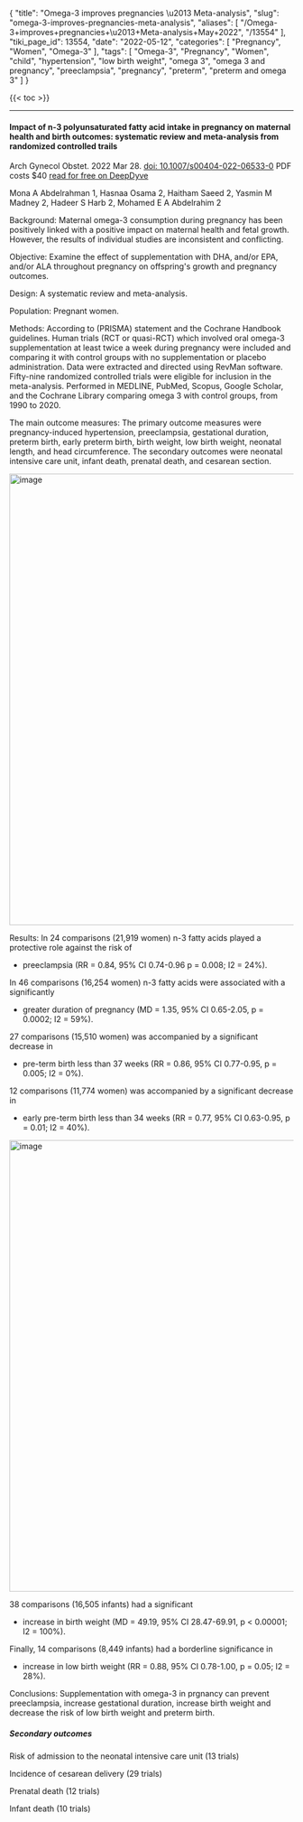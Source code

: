 {
    "title": "Omega-3 improves pregnancies \u2013 Meta-analysis",
    "slug": "omega-3-improves-pregnancies-meta-analysis",
    "aliases": [
        "/Omega-3+improves+pregnancies+\u2013+Meta-analysis+May+2022",
        "/13554"
    ],
    "tiki_page_id": 13554,
    "date": "2022-05-12",
    "categories": [
        "Pregnancy",
        "Women",
        "Omega-3"
    ],
    "tags": [
        "Omega-3",
        "Pregnancy",
        "Women",
        "child",
        "hypertension",
        "low birth weight",
        "omega 3",
        "omega 3 and pregnancy",
        "preeclampsia",
        "pregnancy",
        "preterm",
        "preterm and omega 3"
    ]
}


{{< toc >}} 

---

#### Impact of n-3 polyunsaturated fatty acid intake in pregnancy on maternal health and birth outcomes: systematic review and meta-analysis from randomized controlled trails

Arch Gynecol Obstet. 2022 Mar 28. [doi: 10.1007/s00404-022-06533-0](https://doi.org/10.1007/s00404-022-06533-0) PDF costs $40 [read for free on DeepDyve](https://www.deepdyve.com/lp/springer-journals/impact-of-n-3-polyunsaturated-fatty-acid-intake-in-pregnancy-on-HIdCnhR8Mm?key=springer%20)

Mona A Abdelrahman 1, Hasnaa Osama 2, Haitham Saeed 2, Yasmin M Madney 2, Hadeer S Harb 2, Mohamed E A Abdelrahim 2

Background: Maternal omega-3 consumption during pregnancy has been positively linked with a positive impact on maternal health and fetal growth. However, the results of individual studies are inconsistent and conflicting.

Objective: Examine the effect of supplementation with DHA, and/or EPA, and/or ALA throughout pregnancy on offspring's growth and pregnancy outcomes.

Design: A systematic review and meta-analysis.

Population: Pregnant women.

Methods: According to (PRISMA) statement and the Cochrane Handbook guidelines. Human trials (RCT or quasi-RCT) which involved oral omega-3 supplementation at least twice a week during pregnancy were included and comparing it with control groups with no supplementation or placebo administration. Data were extracted and directed using RevMan software. Fifty-nine randomized controlled trials were eligible for inclusion in the meta-analysis. Performed in MEDLINE, PubMed, Scopus, Google Scholar, and the Cochrane Library comparing omega 3 with control groups, from 1990 to 2020.

The main outcome measures: The primary outcome measures were pregnancy-induced hypertension, preeclampsia, gestational duration, preterm birth, early preterm birth, birth weight, low birth weight, neonatal length, and head circumference. The secondary outcomes were neonatal intensive care unit, infant death, prenatal death, and cesarean section.

<img src="https://d378j1rmrlek7x.cloudfront.net/attachments/jpeg/omega-3-brth-outcome.jpg" alt="image" width="800">

Results: In 24 comparisons (21,919 women) n-3 fatty acids played a protective role against the risk of 

* preeclampsia (RR = 0.84, 95% CI 0.74-0.96 p = 0.008; I2 = 24%).

In 46 comparisons (16,254 women) n-3 fatty acids were associated with a significantly 

* greater duration of pregnancy (MD = 1.35, 95% CI 0.65-2.05, p = 0.0002; I2 = 59%). 

27 comparisons (15,510 women) was accompanied by a significant decrease in 

* pre-term birth less than 37 weeks (RR = 0.86, 95% CI 0.77-0.95, p = 0.005; I2 = 0%). 

12 comparisons (11,774 women) was accompanied by a significant decrease in 

* early pre-term birth less than 34 weeks (RR = 0.77, 95% CI 0.63-0.95, p = 0.01; I2 = 40%). 

<img src="https://d378j1rmrlek7x.cloudfront.net/attachments/jpeg/preterm-omega-3.jpg" alt="image" width="800">

38 comparisons (16,505 infants) had a significant

* increase in birth weight (MD = 49.19, 95% CI 28.47-69.91, p < 0.00001; I2 = 100%). 

Finally, 14 comparisons (8,449 infants) had a borderline significance in 

* increase in low birth weight (RR = 0.88, 95% CI 0.78-1.00, p = 0.05; I2 = 28%).

Conclusions: Supplementation with omega-3 in prgnancy can prevent preeclampsia, increase gestational duration, increase birth weight and decrease the risk of low birth weight and preterm birth.

##### Secondary outcomes

Risk of admission to the neonatal intensive care unit (13 trials)

Incidence of cesarean delivery (29 trials)

Prenatal death (12 trials)

Infant death (10 trials)